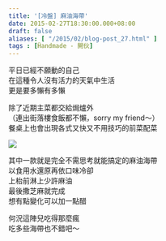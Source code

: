 ```yaml
---
title: '[冷盤] 麻油海帶'
date: 2015-02-27T18:30:00.000+08:00
draft: false
aliases: [ "/2015/02/blog-post_27.html" ]
tags : [Ḧandmade - 開伙]
---
```


平日已經不願動的自己  
在這種令人沒有活力的天氣中生活  
更是要多懶有多懶  
  
除了近期主菜都交給焗爐外  
（連出街落樓食飯都不懶，sorry my friend～）  
餐桌上也會出現各式又快又不用技巧的前菜配菜  

![](/images/sesameseaweed.jpg)

其中一款就是完全不需思考就能搞定的麻油海帶  
以食用水還原再依口味冷卻  
上枱前淋上少許麻油  
最後撒芝麻就完成  
想有點變化可以加一點醋  
  
何況這陣兒吃得那麼瘋  
吃多些海帶也不錯吧～
